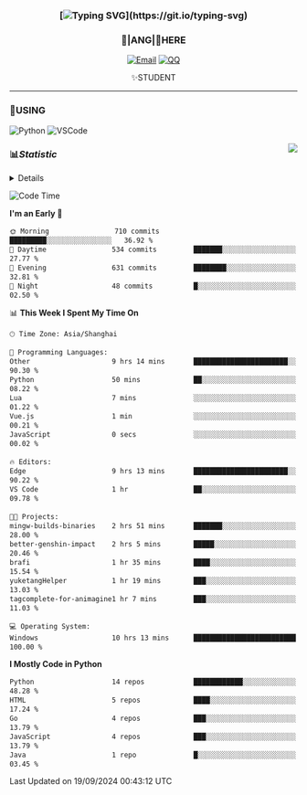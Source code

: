 <div align="center">


### [![Typing SVG](https://readme-typing-svg.herokuapp.com?size=25&duration=2500&color=8C43EA&vCenter=true&width=200&height=40&lines=%F0%9F%8C%B1ANGJustinl%F0%9F%8C%B1+!)](https://git.io/typing-svg)


### 🥛|**ANG**|🥛HERE



[![Email](https://img.shields.io/badge/Email-ANGJustin@163.com-6A5ACD?style=flat-square&logoColor=fff)](mailto:ANGJustinl@163.com)
[![QQ](https://img.shields.io/badge/QQ-77139032-98FB98?style=flat-square&logoColor=fff)](https://qm.qq.com/cgi-bin/qm/qr?k=mcs-cON_aPNfc3hO8-H7lWJHDX-5nKr7&noverify=0)




✨STUDENT 

</div>

---

### 🎨USING

![Python](https://img.shields.io/badge/-Python-blue?style=flat-square&logo=Python&logoColor=fff)
![VSCode](https://img.shields.io/badge/-VSCode-blue?style=flat-square&logo=visualstudiocode&logoColor=fff)


<a href="#">
  <img align="right" src="https://github-readme-stats.vercel.app/api?username=ANGJustinl&count_private=true&show_icons=true&hide_border=true&bg_color=15,f2f7fd,E0EAFC" />
</a>




### 📊*Statistic* 

<details>

<p align="center">
   <img src="github-metrics.svg" alt="typing-svg">
</p>

[![Github activity graph](https://github-readme-activity-graph.angforever.top/graph?username=ANGJustinl&theme=dracula)](https://github.com/ANGJustinl/ANGJustinl)
![image](https://github.com/ANGJustinl/ANGJustinl/assets/96008766/f6c957b8-b907-482a-8804-4c1f944d4b60)
</details>

<!--START_SECTION:waka-->
![Code Time](http://img.shields.io/badge/Code%20Time-284%20hrs%2054%20mins-blue)

**I'm an Early 🐤** 

```text
🌞 Morning                710 commits         █████████░░░░░░░░░░░░░░░░   36.92 % 
🌆 Daytime                534 commits         ███████░░░░░░░░░░░░░░░░░░   27.77 % 
🌃 Evening                631 commits         ████████░░░░░░░░░░░░░░░░░   32.81 % 
🌙 Night                  48 commits          █░░░░░░░░░░░░░░░░░░░░░░░░   02.50 % 
```


📊 **This Week I Spent My Time On** 

```text
🕑︎ Time Zone: Asia/Shanghai

💬 Programming Languages: 
Other                    9 hrs 14 mins       ███████████████████████░░   90.30 % 
Python                   50 mins             ██░░░░░░░░░░░░░░░░░░░░░░░   08.22 % 
Lua                      7 mins              ░░░░░░░░░░░░░░░░░░░░░░░░░   01.22 % 
Vue.js                   1 min               ░░░░░░░░░░░░░░░░░░░░░░░░░   00.21 % 
JavaScript               0 secs              ░░░░░░░░░░░░░░░░░░░░░░░░░   00.02 % 

🔥 Editors: 
Edge                     9 hrs 13 mins       ███████████████████████░░   90.22 % 
VS Code                  1 hr                ██░░░░░░░░░░░░░░░░░░░░░░░   09.78 % 

🐱‍💻 Projects: 
mingw-builds-binaries    2 hrs 51 mins       ███████░░░░░░░░░░░░░░░░░░   28.00 % 
better-genshin-impact    2 hrs 5 mins        █████░░░░░░░░░░░░░░░░░░░░   20.46 % 
brafi                    1 hr 35 mins        ████░░░░░░░░░░░░░░░░░░░░░   15.54 % 
yuketangHelper           1 hr 19 mins        ███░░░░░░░░░░░░░░░░░░░░░░   13.03 % 
tagcomplete-for-animagine1 hr 7 mins         ███░░░░░░░░░░░░░░░░░░░░░░   11.03 % 

💻 Operating System: 
Windows                  10 hrs 13 mins      █████████████████████████   100.00 % 
```

**I Mostly Code in Python** 

```text
Python                   14 repos            ████████████░░░░░░░░░░░░░   48.28 % 
HTML                     5 repos             ████░░░░░░░░░░░░░░░░░░░░░   17.24 % 
Go                       4 repos             ███░░░░░░░░░░░░░░░░░░░░░░   13.79 % 
JavaScript               4 repos             ███░░░░░░░░░░░░░░░░░░░░░░   13.79 % 
Java                     1 repo              █░░░░░░░░░░░░░░░░░░░░░░░░   03.45 % 
```




 Last Updated on 19/09/2024 00:43:12 UTC
<!--END_SECTION:waka-->
